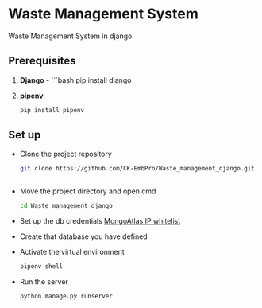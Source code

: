 # Waste Management System

Waste Management System in django 

## Prerequisites

1. **Django** - ```bash
    pip install django

2. **pipenv**
   ```bash
   pip install pipenv


## Set up

* Clone the project repository
   ```bash
   git clone https://github.com/CK-EmbPro/Waste_management_django.git
    
* Move the project directory and open cmd
   ```bash
   cd Waste_management_django

* Set up the db credentials
   [MongoAtlas IP whitelist](./media/mongoNetworkAccessList.png)

* Create that database you have defined

* Activate the virtual environment
   ```bash
   pipenv shell

* Run the server
   ```bash
   python manage.py runserver
